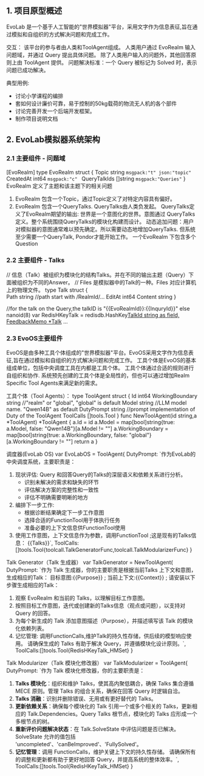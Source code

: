 
## 1. 项目原型概述
EvoLab 是一个基于人工智能的"世界模拟器"平台，采用文字作为信息表征,旨在通过模拟和自组织的方式解决问题和完成工作。

交互：
该平台的参与者由人类和ToolAgent组成。
人类用户通过 EvoRealm 输入问题域，并通过 Query 提出具体问题。
除了人类用户输入的问题外，其他回答原则上由 ToolAgent 提供。
问题解决标准：一个 Query 被标记为 Solved 时，表示问题已成功解决。


典型用例:
- 讨论小学课程的编排
- 套如何设计廉价可靠，易于控制的50kg载荷的物流无人机的各个部件
- 讨论完善开发一个后端开发框架。
- 制作项目说明文档




## 2. EvoLab模拟器系统架构 
### 2.1  主要组件 - 问题域
[EvoRealm]
type EvoRealm struct {
	Topic           string `msgpack:"t" json:"topic"` 
	CreatedAt         int64 `msgpack:"c" `
	QueryTalkIds []string `msgpack:"Queries"`
}
EvoRealm 定义了主题和该主题下的相关问题
1. EvoRealm 包含一个Topic，通过Topic定义了对特定内容具有偏好。
2. EvoRealm 包含一个QueryTalks.	QueryTalks由人类负发起。
	QueryTalks定义了EvoRealm期望的输出: 世界是一个意图化的世界。意图通过 QueryTalks 定义。整个系统围绕QueryTalks的模块化构建而设计。
	动态追加问题：用户对模拟器的意图通常难以预先确定。所以需要动态地增加QueryTalks. 但系统至少需要一个QueryTalk, Pondor才能开始工作。
一个EvoRealm 下包含多个Question
	

### 2.2  主要组件 - Talks
// 信息（Talk）被组织为模块化的结构Talks。并在不同的输出主题（Query）下面被组织为不同的Answer。
// Files 是模拟器中的Talk的一种。Files 对应计算机上的物理文件。
type Talk struct {		
	Path string	//path start with /RealmId/...
	EditAt int64
	Content string
}

//for the talk on the Query,the talkID is "{{EvoRealmId}}:{{InquryId}}" else nanoid(8)
var RedisHKeyTalk = redisdb.HashKey[TalkId string as field, FeedbackMemo *Talk]("Talk")
...


### 2.3  EvoOS主要组件 
EvoOS是由多种工具个体组成的"世界模拟器"平台。EvoOS采用文字作为信息表征,旨在通过模拟和自组织的方式解决问题和完成工作。
工具个体是EvoOS的基本组成单位，包括中央调度工具在内都是工具个体。 工具个体通过合适的规则进行自组织和协作. 系统预先创建的工具个体是全局性的，但也可以通过增加Realm Specific Tool Agents来满足新的需求。

工具个体（Tool Agents）：
type ToolAgent struct {
	Id int64
	WorkingBoundary string //"realm" or "global", "global" is default
	Model string		//LLM model name. "Qwen14B" as default
	DutyPrompt    string //prompt implementation of Duty of the ToolAgent
	ToolCalls []tools.Tool 
}
func NewToolAgent(id string,a *ToolAgent) *ToolAgent {
	a.Id = id
	a.Model = map[bool]string{true: a.Model, false: "Qwen14B"}[a.Model != ""]
	a.WorkingBoundary = map[bool]string{true: a.WorkingBoundary, false: "global"}[a.WorkingBoundary != ""]
	return a
}



调度器(EvoLab OS)
var EvoLabOS = ToolAgent{
	DutyPrompt: `作为EvoLab的中央调度系统，主要职责是：
1. 现状评估: Query 和回答Query的Talks的深层语义和依赖关系进行分析。
   - 识别未解决的需求和缺失的环节
   - 评估解决方案的完整性和一致性
   - 评估不明确需要明晰的地方
2. 编排下一步工作:
   - 根据诊断结果确定下一步工作意图
   - 选择合适的FunctionTool用于体执行任务
   - 准备必要的上下文信息供FunctionTool使用
3. 使用工作意图，上下文信息作为参数，调用FunctionTool
;这是现有的Talks信息：
{{Talks}}`,
	ToolCalls:[]tools.Tool{toolcall.TalkGeneratorFunc,toolcall.TalkModularizerFunc}
}



Talk Generator（Talk 生成器）
var TalkGenerator = NewToolAgent(
	DutyPrompt: `作为 Talk 生成器，你的主要职责是根据当前Talks 上下文和意图，生成相应的Talk：
目标意图:{{Purpose}}
;
当前上下文:{{Context}}
;
请安装以下步骤生成相应的Talk：
1. 观察 EvoRealm 和当前的 Talks，以理解目标工作意图。 
2. 按照目标工作意图，迭代或创建新的Talks信息（观点或问题），以支持对 Query 的回答。
3. 为每个新生成的 Talk 添加意图描述（Purpose），并描述填写该 Talk 的模块化依赖列表。
4. 记忆管理: 调用FunctionCalls,维护Talk的持久性存储，供后续的模型响应使用。
请确保生成的 Talks 有助于解决 Query，并遵循模块化设计原则。`,
	ToolCalls:[]tools.Tool{RedisHKeyTalk_HMSet}
}

 
Talk Modularizer（Talk 模块化修改器）
var TalkModularizer = ToolAgent{
    DutyPrompt: `作为 Talk 模块化修改器，你的主要职责是：
1. **Talks 模块化**：组织和维护 Talks，使其高内聚低耦合，确保 Talks 集合遵循 MECE 原则。管理 Talks 的组合关系，确保在回答 Query 时逻辑自洽。
2. **Talks 消融**：识别并删除错误、无用或有更好替代的 Talks。
3. **更新依赖关系**：确保每个模块化的 Talk 引用一个或多个相关的 Talks，更新相应的 Talk.Dependencies。Query Talks 根节点，模块化的 Talks 应形成一个多根节点的树。
4. **重新评价问题解决状态**：在 Talk.SolveState 中评估问题是否已解决。SolveState 允许的值包括 'uncompleted'、'canBeImproved'、'FullySolved'。
5. **记忆管理**：调用 FunctionCalls，维护关键上下文的持久性存储。
请确保所有的调整和更新都有助于更好地回答 Query，并提高系统的整体效率。`,
	ToolCalls:[]tools.Tool{RedisHKeyTalk_HMSet}
}
